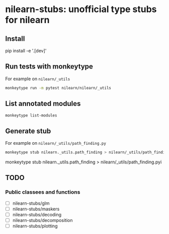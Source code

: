 # nilearn-stubs: unofficial type stubs for nilearn

## Install

pip install -e '.[dev]'


## Run tests with monkeytype

For example on `nilearn/_utils`

```bash
monkeytype run -m pytest nilearn/nilearn/_utils
```

## List annotated modules

```bash
monkeytype list-modules
```

## Generate stub

For example on `nilearn/_utils/path_finding.py`

```bash
monkeytype stub nilearn._utils.path_finding > nilearn/_utils/path_finding.pyi
```


monkeytype stub nilearn._utils.path_finding > nilearn/_utils/path_finding.pyi



## TODO

### Public classees and functions

- [ ] nilearn-stubs/glm
- [ ] nilearn-stubs/maskers
- [ ] nilearn-stubs/decoding
- [ ] nilearn-stubs/decomposition
- [ ] nilearn-stubs/plotting
